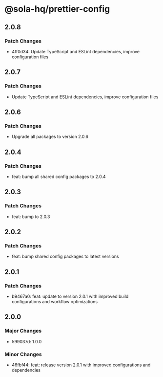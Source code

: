 # @sola-hq/prettier-config

## 2.0.8

### Patch Changes

- 4ff0d34: Update TypeScript and ESLint dependencies, improve configuration files

## 2.0.7

### Patch Changes

- Update TypeScript and ESLint dependencies, improve configuration files

## 2.0.6

### Patch Changes

- Upgrade all packages to version 2.0.6

## 2.0.4

### Patch Changes

- feat: bump all shared config packages to 2.0.4

## 2.0.3

### Patch Changes

- feat: bump to 2.0.3

## 2.0.2

### Patch Changes

- feat: bump shared config packages to latest versions

## 2.0.1

### Patch Changes

- b9467a0: feat: update to version 2.0.1 with improved build configurations and workflow
  optimizations

## 2.0.0

### Major Changes

- 599037d: 1.0.0

### Minor Changes

- 46fbf44: feat: release version 2.0.1 with improved configurations and dependencies
